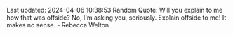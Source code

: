 Last updated: 2024-04-06 10:38:53
Random Quote: Will you explain to me how that was offside? No, I'm asking you, seriously. Explain offside to me! It makes no sense. - Rebecca Welton